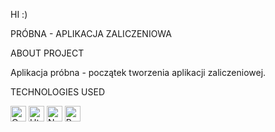  HI :) 
 
 PRÓBNA - APLIKACJA ZALICZENIOWA 

ABOUT PROJECT 

Aplikacja próbna - początek tworzenia aplikacji zaliczeniowej.


TECHNOLOGIES USED

<span><img src="https://img.shields.io/badge/-Css-61DAFB?logo=css&logoColor=react&logoColor=61DAFB" alt="Css logo" title="Css" height="25" /></span>
<span><img src="https://img.shields.io/badge/-Html-282C34?logo=typescript&logoColor=31786C" alt="Html logo" title="Html" height="25" /></span>
<span><img src="https://img.shields.io/badge/-Node.js-282C34?logo=node.js&logoColor=00F200" alt="Node.js logo" title="Node.js" height="25" /></span>
  <span><img src="https://img.shields.io/badge/-React-282C34?logo=node.js&logoColor=00F200" alt="React logo" title="React" height="25" /></span>
